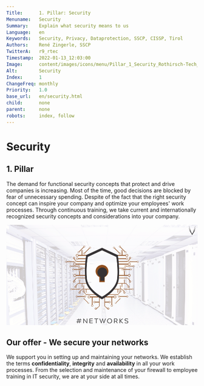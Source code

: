 ```yaml
---
Title:      1. Pillar: Security
Menuname:   Security
Summary:    Explain what security means to us
Language:   en
Keywords:   Security, Privacy, Dataprotection, SSCP, CISSP, Tirol
Authors:    René Zingerle, SSCP
TwitterA:   r9_rtec
Timestamp:  2022-01-13_12:03:00
Image:      content/images/icons/menu/Pillar_1_Security_Rothirsch-Tech_GmbH.png
Alt:        Security
Index:      1
ChangeFreq: monthly
Priority:   1.0
base_url:   en/security.html
child:      none
parent:     none
robots:     index, follow
---
```


# Security

## 1. Pillar

The demand for functional security concepts that protect and drive companies is increasing. Most of the time, good decisions are blocked by fear of unnecessary spending. Despite of the fact that the right security concept can inspire your company and optimize your employees' work processes. Through continuous training, we take current and internationally recognized security concepts and considerations into your company.

![A coat of arms on which there is a padlock. The symbol is meant represent the third pillar of Rothirsch Tech. - Security](content/images/Security.png "Security")

## Our offer - We secure your networks

We support you in setting up and maintaining your networks. We establish the terms **confidentiality**, **integrity** and **availability**  in all your work processes. From the selection and maintenance of your firewall to employee training in IT security, we are at your side at all times.
